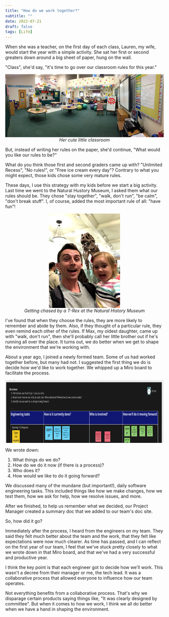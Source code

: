 ```yaml
---
title: "How do we work together?"
subtitle: ""
date: 2022-07-21
draft: false
tags: [Life]
---
```


When she was a teacher, on the first day of each class, Lauren, my wife, would start the year with a simple activity. She sat her first or second greaters down around a big sheet of paper, hung on the wall.

<!--more-->

"Class", she'd say, "it's time to go over our classroom rules for this year."

<img src="/image/classroom.jpg" style="margin: auto; display: block; height: 200px; width: auto;" height="100" width="auto" />
<em style="text-align: center; display: block;">
  Her cute little classroom
</em>

But, instead of writing her rules on the paper, she'd continue, "What would you like our rules to be?"

What do you think those first and second graders came up with? "Unlimited Recess", "No rules!", or "Free ice cream every day"? Contrary to what you might expect, those kids chose some very mature rules.

These days, I use this strategy with my kids before we start a big activity. Last time we went to the Natural Hustory Museum, I asked them what our rules should be. They chose "stay together", "walk, don't run", "be calm", "don't break stuff". I, of course, added the most important rule of all: "have fun"!

<img src="/image/natural_history.jpg" style="margin: auto; display: block; height: 300px; width: auto;" height="100" width="auto" />
<em style="text-align: center; display: block;">
  Getting chased by a T-Rex at the Natural History Museum
</em>


I've found that when they choose the rules, they are more likely to remember and abide by them. Also, if they thought of a particular rule, they even remind each other of the rules. If Max, my oldest daughter, came up with "walk, don't run", then she'll probably call her little brother out if he's running all over the place. It turns out, we do better when we get to shape the environment that we're working with.

About a year ago, I joined a newly formed team. Some of us had worked together before, but many had not. I suggested the first thing we do is decide how we'd like to work together. We whipped up a Miro board to facilitate the process.

<img src="/image/miro.png" style="margin: auto; display: block; height: 200px; width: auto;" height="100" width="auto" />

We wrote down:

1. What things do we do?
2. How do we do it now (if there is a process)?
3. Who does it?
4. How would we like to do it going forward?

We discussed many of the mundane (but important!), daily software engineering tasks. This included things like how we make changes, how we test them, how we ask for help, how we resolve issues, and more.

After we finished, to help us remember what we decided, our Project Manager created a summary doc that we added to our team's doc site.

So, how did it go?

Immediately after the process, I heard from the engineers on my team. They said they felt much better about the team and the work, that they felt like expectations were now much clearer. As time has passed, and I can reflect on the first year of our team, I feel that we've stuck pretty closely to what we wrote down in that Miro board, and that we've had a very successful and productive year.

I think the key point is that each engineer got to decide how we'll work. This wasn't a decree from their manager or me, the tech lead. It was a collaborative process that allowed everyone to influence how our team operates.

Not everything benefits from a collaborative process. That's why we disparage certain products saying things like, "It was clearly designed by committee". But when it comes to how we work, I think we all do better when we 
have a hand in shaping the environment.

